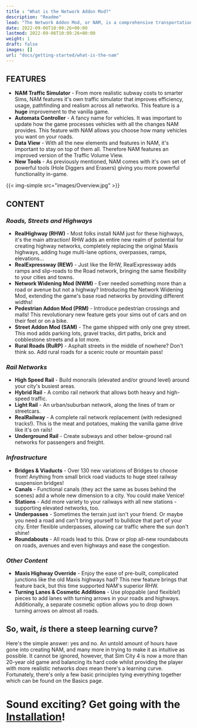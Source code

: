 ```yaml
---
title : "What is the Network Addon Mod?"
description: "Readme"
lead: "The Network Addon Mod, or NAM, is a comprehensive transportation mod for SimCity 4 Deluxe/Rush Hour. Most notably, NAM introduces hundreds of new network options, ranging from highways, railways, bridges, pedestrian malls and a <b>lot</b> more. The mod also greatly improves the game’s traffic simulator, bringing a whole new level of accuracy and performance."
date: 2022-09-06T10:09:26+00:00
lastmod: 2022-09-06T10:09:26+00:00
weight: 1
draft: false
images: []
url: "docs/getting-started/what-is-the-nam"
---
```

<!-- markdownlint-disable MD025 -->
## FEATURES

* **NAM Traffic Simulator** - From more realistic subway costs to smarter Sims, NAM features it's own traffic simulator that improves efficiency, usage, pathfinding and realism across all networks. This feature is a **huge** improvement to the vanilla game.
* **Automata Controller** - A fancy name for vehicles. It was important to update how the game processes vehicles with all the changes NAM provides. This feature with NAM allows you choose how many vehicles you want on your roads.
* **Data View** - With all the new elements and features in NAM, it's important to stay on top of them all. Therefore NAM features an improved version of the Traffic Volume View.
* **New Tools** - As previously mentioned, NAM comes with it's own set of powerful tools (Hole Diggers and Erasers) giving you more powerful functionality in-game.  

{{< img-simple src="images/Overview.jpg" >}}

## CONTENT

### _Roads, Streets and Highways_

* **RealHighway (RHW)** - Most folks install NAM just for these highways, it's the main attraction! RHW adds an entire new realm of potential for creating highway networks, completely replacing the original Maxis highways, adding huge multi-lane options, overpasses, ramps, elevations...
* **RealExpressway  (REW)** - Just like the RHW, RealExpressway adds ramps and slip-roads to the Road network, bringing the same flexibility to your cities and towns.
* **Network Widening Mod (NWM)** - Ever needed something more than a road or avenue but not a highway? Introducing the Network Widening Mod, extending the game's base road networks by providing different widths!
* **Pedestrian Addon Mod (PRM)** - Introduce pedestrian crossings and malls! This revolutionary new feature gets your sims out of cars and on their feet or on a bike.
* **Street Addon Mod (SAM)** - The game shipped with only one grey street. This mod adds parking lots, gravel tracks, dirt paths, brick and cobblestone streets and a lot more.
* **Rural Roads (RuRP)** - Asphalt streets in the middle of nowhere? Don't think so. Add rural roads for a scenic route or mountain pass!

### _Rail Networks_

* **High Speed Rail** - Build monorails (elevated and/or ground level) around your city's busiest areas.
* **Hybrid Rail** - A combo rail network that allows both heavy and high-speed traffic.
* **Light Rail** - An urban/suburban network, along the lines of tram or streetcars.
* **RealRailway** - A complete rail network replacement (with redesigned tracks!). This is the meat and potatoes, making the vanilla game drive like it's on rails!
* **Underground Rail** - Create subways and other below-ground rail networks for passengers and freight.

### _Infrastructure_

* **Bridges & Viaducts** - Over 130 new variations of Bridges to choose from! Anything from small brick road viaducts to huge steel railway suspension bridges!
* **Canals** - Functional canals (they act the same as buses behind the scenes) add a whole new dimension to a city. You could make Venice!
* **Stations** - Add more variety to your railways with all new stations - supporting elevated networks, too.
* **Underpasses** - Sometimes the terrain just isn't your friend. Or maybe you need a road and can't bring yourself to bulldoze that part of your city. Enter flexible underpasses, allowing car traffic where the sun don't shine!
* **Roundabouts** - All roads lead to this. Draw or plop all-new roundabouts on roads, avenues and even highways and ease the congestion.

### _Other Content_

* **Maxis Highway Override** - Enjoy the ease of pre-built, complicated junctions like the old Maxis highways had? This new feature brings that feature back, but this time supported NAM's superior RHW.
* **Turning Lanes & Cosmetic Additions** - Use ploppable (and flexible!) pieces to add lanes with turning arrows in your roads and highways. Additionally, a separate cosmetic option allows you to drop down turning arrows on almost all roads.

## So, wait, _is_ there a steep learning curve?

Here's the simple answer: yes and no. An untold amount of hours have gone into creating NAM, and many more in trying to make it as intuitive as possible. It cannot be ignored, however, that Sim City 4 is now a more than 20-year old game and balancing its hard code whilst providing the player with more realistic networks _does_ mean there's a learning curve. Fortunately, there's only a few basic principles tying everything together which can be found on the Basics page.

# Sound exciting? Get going with the [Installation](/docs/getting-started/installation)!
